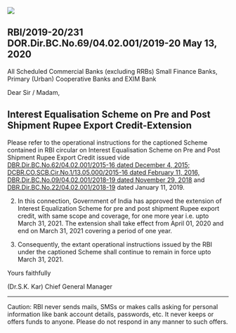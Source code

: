 ![](_page_0_Picture_0.jpeg)

## RBI/2019-20/231 DOR.Dir.BC.No.69/04.02.001/2019-20 May 13, 2020

All Scheduled Commercial Banks (excluding RRBs) Small Finance Banks, Primary (Urban) Cooperative Banks and EXIM Bank

Dear Sir / Madam,

## **Interest Equalisation Scheme on Pre and Post Shipment Rupee Export Credit-Extension**

Please refer to the operational instructions for the captioned Scheme contained in RBI circular on Interest Equalisation Scheme on Pre and Post Shipment Rupee Export Credit issued vide [DBR.Dir.BC.No.62/04.02.001/2015-16 dated December 4, 2015;](https://www.rbi.org.in/Scripts/NotificationUser.aspx?Id=10159&Mode=0) [DCBR.CO.SCB.Cir.No.1/13.05.000/2015-16 dated February 11, 2016,](https://www.rbi.org.in/Scripts/NotificationUser.aspx?Id=10281&Mode=0) [DBR.Dir.BC.No.09/04.02.001/2018-19 dated November 29, 2018](https://www.rbi.org.in/Scripts/NotificationUser.aspx?Id=11421&Mode=0) and [DBR.Dir.BC.No.22/04.02.001/2018-19](https://www.rbi.org.in/Scripts/NotificationUser.aspx?Id=11453&Mode=0) dated January 11, 2019.

2. In this connection, Government of India has approved the extension of Interest Equalization Scheme for pre and post shipment Rupee export credit, with same scope and coverage, for one more year i.e. upto March 31, 2021. The extension shall take effect from April 01, 2020 and end on March 31, 2021 covering a period of one year.

3. Consequently, the extant operational instructions issued by the RBI under the captioned Scheme shall continue to remain in force upto March 31, 2021.

Yours faithfully

(Dr.S.K. Kar) Chief General Manager

--------------------------------------------------------------------------------------------------------------------------------------------------------------------------------------------------------

Caution: RBI never sends mails, SMSs or makes calls asking for personal information like bank account details, passwords, etc. It never keeps or offers funds to anyone. Please do not respond in any manner to such offers.